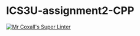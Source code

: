 # ICS3U-assignment2-CPP

[![Mr Coxall's Super Linter](https://github.com/Emmanuel-Fofeyin/ICS3U-assignment2-CPP/workflows/Mr%20Coxall's%20Super%20Linter/badge.svg)](https://github.com/Emmanuel-Fofeyin/ICS3U-assignment2-CPP/actions/)
